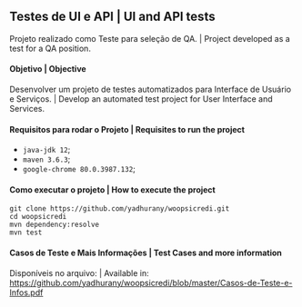 ## Testes de UI e API | UI and API tests

Projeto realizado como Teste para seleção de QA. | Project developed as a test for a QA position.

#### Objetivo | Objective
Desenvolver um projeto de testes automatizados para Interface de Usuário e Serviços. | Develop an automated test project for User Interface and Services.

#### Requisitos para rodar o Projeto | Requisites to run the project
- `java-jdk 12`;
- `maven 3.6.3`;
- `google-chrome 80.0.3987.132`;

#### Como executar o projeto | How to execute the project
```
git clone https://github.com/yadhurany/woopsicredi.git
cd woopsicredi
mvn dependency:resolve
mvn test
```

#### Casos de Teste e Mais Informações | Test Cases and more information

Disponíveis no arquivo: | Available in: 
https://github.com/yadhurany/woopsicredi/blob/master/Casos-de-Teste-e-Infos.pdf


